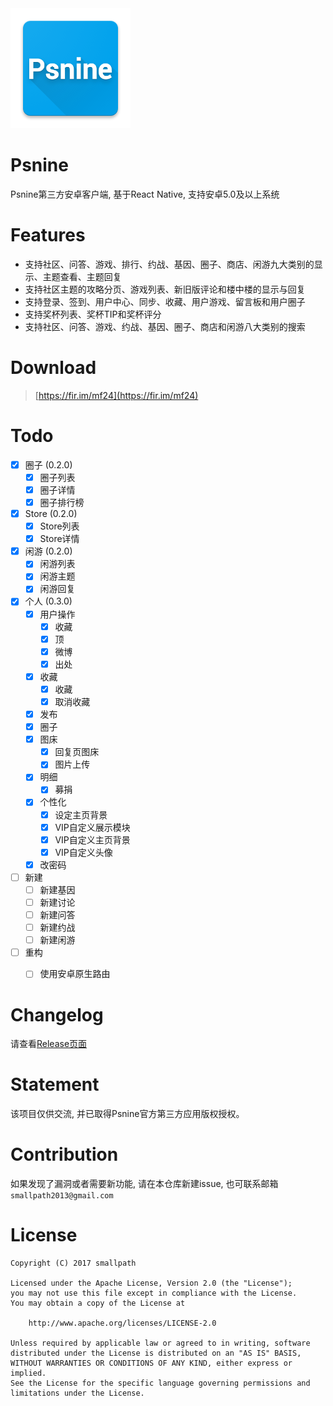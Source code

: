<img src="./android/app/src/main/res/mipmap-xxxhdpi/ic_launcher.png">

# Psnine
Psnine第三方安卓客户端, 基于React Native, 支持安卓5.0及以上系统 

# Features
- 支持社区、问答、游戏、排行、约战、基因、圈子、商店、闲游九大类别的显示、主题查看、主题回复
- 支持社区主题的攻略分页、游戏列表、新旧版评论和楼中楼的显示与回复
- 支持登录、签到、用户中心、同步、收藏、用户游戏、留言板和用户圈子
- 支持奖杯列表、奖杯TIP和奖杯评分
- 支持社区、问答、游戏、约战、基因、圈子、商店和闲游八大类别的搜索

# Download
> [https://fir.im/mf24](https://fir.im/mf24)

# Todo
- [x] 圈子 (0.2.0)
  - [x] 圈子列表
  - [x] 圈子详情
  - [x] 圈子排行榜
- [x] Store (0.2.0)
  - [x] Store列表
  - [x] Store详情
- [x] 闲游 (0.2.0)
  - [x] 闲游列表
  - [x] 闲游主题
  - [x] 闲游回复
- [x] 个人 (0.3.0)
  - [x] 用户操作
    - [x] 收藏
    - [x] 顶
    - [x] 微博
    - [x] 出处 
  - [x] 收藏
    - [x] 收藏
    - [x] 取消收藏
  - [x] 发布
  - [x] 圈子
  - [x] 图床
    - [x] 回复页图床
    - [x] 图片上传
  - [x] 明细
    - [x] 募捐
  - [x] 个性化
    - [x] 设定主页背景
    - [x] VIP自定义展示模块
    - [x] VIP自定义主页背景
    - [x] VIP自定义头像
  - [x] 改密码
- [ ] 新建
  - [ ] 新建基因
  - [ ] 新建讨论
  - [ ] 新建问答
  - [ ] 新建约战
  - [ ] 新建闲游
- [ ] 重构
  - [ ] 使用安卓原生路由


# Changelog
请查看[Release页面](https://github.com/smallpath/psnine/releases)

# Statement
该项目仅供交流, 并已取得Psnine官方第三方应用版权授权。

# Contribution
如果发现了漏洞或者需要新功能, 请在本仓库新建issue, 也可联系邮箱`smallpath2013@gmail.com`

# License
```
Copyright (C) 2017 smallpath

Licensed under the Apache License, Version 2.0 (the "License");
you may not use this file except in compliance with the License.
You may obtain a copy of the License at

    http://www.apache.org/licenses/LICENSE-2.0

Unless required by applicable law or agreed to in writing, software
distributed under the License is distributed on an "AS IS" BASIS,
WITHOUT WARRANTIES OR CONDITIONS OF ANY KIND, either express or implied.
See the License for the specific language governing permissions and
limitations under the License.
```